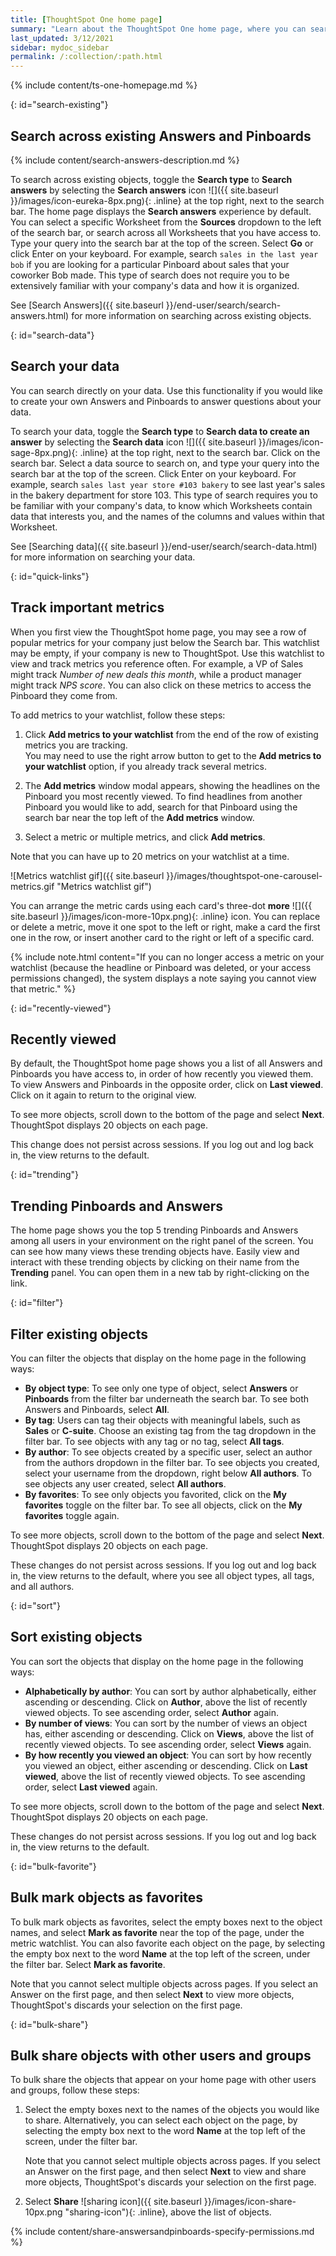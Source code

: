 ```yaml
---
title: [ThoughtSpot One home page]
summary: "Learn about the ThoughtSpot One home page, where you can search across your company's existing Answers and Pinboards and access trending objects, your recently viewed objects, and your favorites."
last_updated: 3/12/2021
sidebar: mydoc_sidebar
permalink: /:collection/:path.html
---
```

{% include content/ts-one-homepage.md %}

{: id="search-existing"}
## Search across existing Answers and Pinboards
{% include content/search-answers-description.md %}

To search across existing objects, toggle the **Search type** to **Search answers** by selecting the **Search answers** icon ![]({{ site.baseurl }}/images/icon-eureka-8px.png){: .inline} at the top right, next to the search bar. The home page displays the **Search answers** experience by default. You can select a specific Worksheet from the **Sources** dropdown to the left of the search bar, or search across all Worksheets that you have access to. Type your query into the search bar at the top of the screen. Select **Go** or click Enter on your keyboard. For example, search `sales in the last year bob` if you are looking for a particular Pinboard about sales that your coworker Bob made. This type of search does not require you to be extensively familiar with your company's data and how it is organized.

See [Search Answers]({{ site.baseurl }}/end-user/search/search-answers.html) for more information on searching across existing objects.

{: id="search-data"}
## Search your data
You can search directly on your data. Use this functionality if you would like to create your own Answers and Pinboards to answer questions about your data.

To search your data, toggle the **Search type** to **Search data to create an answer** by selecting the **Search data** icon ![]({{ site.baseurl }}/images/icon-sage-8px.png){: .inline} at the top right, next to the search bar. Click on the search bar. Select a data source to search on, and type your query into the search bar at the top of the screen. Click Enter on your keyboard. For example, search `sales last year store #103 bakery` to see last year's sales in the bakery department for store 103. This type of search requires you to be familiar with your company's data, to know which Worksheets contain data that interests you, and the names of the columns and values within that Worksheet.

See [Searching data]({{ site.baseurl }}/end-user/search/search-data.html) for more information on searching your data.

{: id="quick-links"}
## Track important metrics
When you first view the ThoughtSpot home page, you may see a row of popular metrics for your company just below the Search bar. This watchlist may be empty, if your company is new to ThoughtSpot. Use this watchlist to view and track metrics you reference often. For example, a VP of Sales might track *Number of new deals this month*, while a product manager might track *NPS score*. You can also click on these metrics to access the Pinboard they come from.

To add metrics to your watchlist, follow these steps:

1. Click **Add metrics to your watchlist** from the end of the row of existing metrics you are tracking.<br>
    You may need to use the right arrow button to get to the **Add metrics to your watchlist** option, if you already track several metrics.

2. The **Add metrics** window modal appears, showing the headlines on the Pinboard you most recently viewed. To find headlines from another Pinboard you would like to add, search for that Pinboard using the search bar near the top left of the **Add metrics** window.

4. Select a metric or multiple metrics, and click **Add metrics**.

Note that you can have up to 20 metrics on your watchlist at a time.

![Metrics watchlist gif]({{ site.baseurl }}/images/thoughtspot-one-carousel-metrics.gif "Metrics watchlist gif")

You can arrange the metric cards using each card's three-dot **more** ![]({{ site.baseurl }}/images/icon-more-10px.png){: .inline} icon. You can replace or delete a metric, move it one spot to the left or right, make a card the first one in the row, or insert another card to the right or left of a specific card.

{% include note.html content="If you can no longer access a metric on your watchlist (because the headline or Pinboard was deleted, or your access permissions changed), the system displays a note saying you cannot view that metric." %}

{: id="recently-viewed"}
## Recently viewed
By default, the ThoughtSpot home page shows you a list of all Answers and Pinboards you have access to, in order of how recently you viewed them. To view Answers and Pinboards in the opposite order, click on **Last viewed**. Click on it again to return to the original view.

To see more objects, scroll down to the bottom of the page and select **Next**. ThoughtSpot displays 20 objects on each page.

This change does not persist across sessions. If you log out and log back in, the view returns to the default.

{: id="trending"}
## Trending Pinboards and Answers
The home page shows you the top 5 trending Pinboards and Answers among all users in your environment on the right panel of the screen. You can see how many views these trending objects have. Easily view and interact with these trending objects by clicking on their name from the **Trending** panel. You can open them in a new tab by right-clicking on the link.

{: id="filter"}
## Filter existing objects
You can filter the objects that display on the home page in the following ways:
- **By object type**: To see only one type of object, select **Answers** or **Pinboards** from the filter bar underneath the search bar. To see both Answers and Pinboards, select **All**.
- **By tag**: Users can tag their objects with meaningful labels, such as **Sales** or **C-suite**. Choose an existing tag from the tag dropdown in the filter bar. To see objects with any tag or no tag, select **All tags**.
- **By author**: To see objects created by a specific user, select an author from the authors dropdown in the filter bar. To see objects you created, select your username from the dropdown, right below **All authors**. To see objects any user created, select **All authors**.
- **By favorites**: To see only objects you favorited, click on the **My favorites** toggle on the filter bar. To see all objects, click on the **My favorites** toggle again.

To see more objects, scroll down to the bottom of the page and select **Next**. ThoughtSpot displays 20 objects on each page.

These changes do not persist across sessions. If you log out and log back in, the view returns to the default, where you see all object types, all tags, and all authors.

{: id="sort"}
## Sort existing objects
You can sort the objects that display on the home page in the following ways:
- **Alphabetically by author**: You can sort by author alphabetically, either ascending or descending. Click on **Author**, above the list of recently viewed objects. To see ascending order, select **Author** again.
- **By number of views**: You can sort by the number of views an object has, either ascending or descending. Click on **Views**, above the list of recently viewed objects. To see ascending order, select **Views** again.
- **By how recently you viewed an object**: You can sort by how recently you viewed an object, either ascending or descending. Click on **Last viewed**, above the list of recently viewed objects. To see ascending order, select **Last viewed** again.

To see more objects, scroll down to the bottom of the page and select **Next**. ThoughtSpot displays 20 objects on each page.

These changes do not persist across sessions. If you log out and log back in, the view returns to the default.

{: id="bulk-favorite"}
## Bulk mark objects as favorites
To bulk mark objects as favorites, select the empty boxes next to the object names, and select **Mark as favorite** near the top of the page, under the metric watchlist. You can also favorite each object on the page, by selecting the empty box next to the word **Name** at the top left of the screen, under the filter bar. Select **Mark as favorite**.

Note that you cannot select multiple objects across pages. If you select an Answer on the first page, and then select **Next** to view more objects, ThoughtSpot's discards your selection on the first page.

{: id="bulk-share"}
## Bulk share objects with other users and groups
To bulk share the objects that appear on your home page with other users and groups, follow these steps:

1. Select the empty boxes next to the names of the objects you would like to share.
    Alternatively, you can select each object on the page, by selecting the empty box next to the word **Name** at the top left of the screen, under the filter bar.

    Note that you cannot select multiple objects across pages. If you select an Answer on the first page, and then select **Next** to view and share more objects, ThoughtSpot's discards your selection on the first page.

2. Select **Share** ![sharing icon]({{ site.baseurl }}/images/icon-share-10px.png "sharing-icon"){: .inline}, above the list of objects.

{% include content/share-answersandpinboards-specify-permissions.md %}
